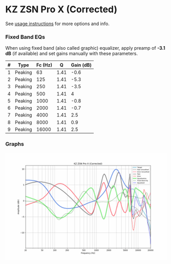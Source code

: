 # KZ ZSN Pro X (Corrected)
See [usage instructions](https://github.com/jaakkopasanen/AutoEq#usage) for more options and info.

### Fixed Band EQs
When using fixed band (also called graphic) equalizer, apply preamp of **-3.1 dB** (if available) and set gains manually with these parameters.

|   # | Type    |   Fc (Hz) |    Q |   Gain (dB) |
|-----|---------|-----------|------|-------------|
|   1 | Peaking |        63 | 1.41 |        -0.6 |
|   2 | Peaking |       125 | 1.41 |        -5.3 |
|   3 | Peaking |       250 | 1.41 |        -3.5 |
|   4 | Peaking |       500 | 1.41 |         4   |
|   5 | Peaking |      1000 | 1.41 |        -0.8 |
|   6 | Peaking |      2000 | 1.41 |        -0.7 |
|   7 | Peaking |      4000 | 1.41 |         2.5 |
|   8 | Peaking |      8000 | 1.41 |         0.9 |
|   9 | Peaking |     16000 | 1.41 |         2.5 |

### Graphs
![](./KZ%20ZSN%20Pro%20X%20(Corrected).png)
